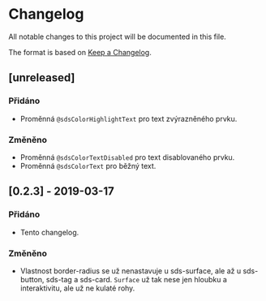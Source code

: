 # Changelog
All notable changes to this project will be documented in this file.

The format is based on [Keep a Changelog](https://keepachangelog.com/en/1.0.0/).

## [unreleased]
### Přidáno
- Proměnná `@sdsColorHighlightText` pro text zvýrazněného prvku.

### Změněno
- Proměnná `@sdsColorTextDisabled` pro text disablovaného prvku.
- Proměnná `@sdsColorText` pro běžný text.

## [0.2.3] - 2019-03-17
### Přidáno
- Tento changelog.

### Změněno
- Vlastnost border-radius se už nenastavuje u sds-surface, ale až u sds-button, sds-tag a sds-card. `Surface` už tak nese jen hloubku a interaktivitu, ale už ne kulaté rohy.
